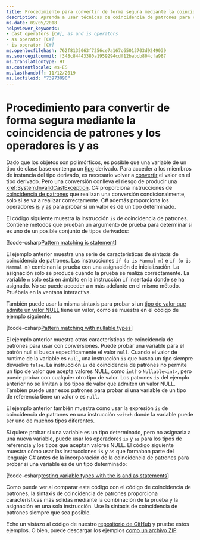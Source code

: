 ```yaml
---
title: Procedimiento para convertir de forma segura mediante la coincidencia de patrones y los operadores is y as
description: Aprenda a usar técnicas de coincidencia de patrones para convertir de forma segura las variables en otro tipo. Puede usar la coincidencia de patrones y los operadores is y as para convertir tipos de forma segura.
ms.date: 09/05/2018
helpviewer_keywords:
- cast operators [C#], as and is operators
- as operator [C#]
- is operator [C#]
ms.openlocfilehash: 762f8135063f7256ce7a167c65013703d9249039
ms.sourcegitcommit: f348c84443380a1959294cdf12babcb804cfa987
ms.translationtype: HT
ms.contentlocale: es-ES
ms.lasthandoff: 11/12/2019
ms.locfileid: "73973090"
---
```

# <a name="how-to-safely-cast-by-using-pattern-matching-and-the-is-and-as-operators"></a>Procedimiento para convertir de forma segura mediante la coincidencia de patrones y los operadores is y as

Dado que los objetos son polimórficos, es posible que una variable de un tipo de clase base contenga un [tipo](../programming-guide/types/index.md) derivado. Para acceder a los miembros de instancia del tipo derivado, es necesario volver a [convertir](../programming-guide/types/casting-and-type-conversions.md) el valor en el tipo derivado. Pero una conversión conlleva el riesgo de producir una <xref:System.InvalidCastException>. C# proporciona instrucciones de [coincidencia de patrones](../pattern-matching.md) que realizan una conversión condicionalmente, solo si se va a realizar correctamente. C# además proporciona los operadores [is](../language-reference/operators/type-testing-and-cast.md#is-operator) y [as](../language-reference/operators/type-testing-and-cast.md#as-operator) para probar si un valor es de un tipo determinado.

El código siguiente muestra la instrucción `is` de coincidencia de patrones. Contiene métodos que prueban un argumento de prueba para determinar si es uno de un posible conjunto de tipos derivados:

[!code-csharp[Pattern matching is statement](../../../samples/snippets/csharp/how-to/safelycast/patternmatching/Program.cs#PatternMatchingIs)]

El ejemplo anterior muestra una serie de características de sintaxis de coincidencia de patrones. Las instrucciones `if (a is Mammal m)` e `if (o is Mammal m)` combinan la prueba con una asignación de inicialización. La asignación solo se produce cuando la prueba se realiza correctamente. La variable `m` solo está en ámbito en la instrucción `if` insertada donde se ha asignado. No se puede acceder a `m` más adelante en el mismo método. Pruébela en la ventana interactiva.

También puede usar la misma sintaxis para probar si un [tipo de valor que admite un valor NULL](../language-reference/builtin-types/nullable-value-types.md) tiene un valor, como se muestra en el código de ejemplo siguiente:

[!code-csharp[Pattern matching with nullable types](../../../samples/snippets/csharp/how-to/safelycast/nullablepatternmatching/Program.cs#PatternMatchingNullable)]

El ejemplo anterior muestra otras características de coincidencia de patrones para usar con conversiones. Puede probar una variable para el patrón null si busca específicamente el valor `null`. Cuando el valor de runtime de la variable es `null`, una instrucción `is` que busca un tipo siempre devuelve `false`. La instrucción `is` de coincidencia de patrones no permite un tipo de valor que acepta valores NULL, como `int?` o `Nullable<int>`, pero puede probar con cualquier otro tipo de valor. Los patrones `is` del ejemplo anterior no se limitan a los tipos de valor que admiten un valor NULL. También puede usar esos patrones para probar si una variable de un tipo de referencia tiene un valor o es `null`.

El ejemplo anterior también muestra cómo usar la expresión `is` de coincidencia de patrones en una instrucción `switch` donde la variable puede ser uno de muchos tipos diferentes.

Si quiere probar si una variable es un tipo determinado, pero no asignarla a una nueva variable, puede usar los operadores `is` y `as` para los tipos de referencia y los tipos que aceptan valores NULL. El código siguiente muestra cómo usar las instrucciones `is` y `as` que formaban parte del lenguaje C# antes de la incorporación de la coincidencia de patrones para probar si una variable es de un tipo determinado:

[!code-csharp[testing variable types with the is and as statements](../../../samples/snippets/csharp/how-to/safelycast/asandis/Program.cs#IsAndAs)]

Como puede ver al comparar este código con el código de coincidencia de patrones, la sintaxis de coincidencia de patrones proporciona características más sólidas mediante la combinación de la prueba y la asignación en una sola instrucción. Use la sintaxis de coincidencia de patrones siempre que sea posible.

Eche un vistazo al código de nuestro [repositorio de GitHub](https://github.com/dotnet/samples/tree/master/snippets/csharp/how-to/safelycast) y pruebe estos ejemplos. O bien, puede descargar los ejemplos [como un archivo ZIP](https://github.com/dotnet/samples/raw/master/snippets/csharp/how-to/safelycast.zip).
